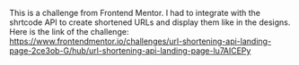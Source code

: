 This is a challenge from Frontend Mentor.
 I had to integrate with the shrtcode API to create shortened URLs and display them like in the designs.
Here is the link of the challenge: 
  https://www.frontendmentor.io/challenges/url-shortening-api-landing-page-2ce3ob-G/hub/url-shortening-api-landing-page-lu7AICEPy
